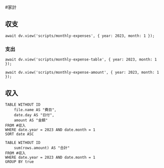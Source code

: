 #家計
## 収支
```dataviewjs
await dv.view('scripts/monthly-expenses', { year: 2023, month: 1 });
```
### 支出
```dataviewjs
await dv.view('scripts/monthly-expense-table', { year: 2023, month: 1 });
```
```dataviewjs
await dv.view('scripts/monthly-expense-amount', { year: 2023, month: 1 });
```
## 収入
```dataview
TABLE WITHOUT ID
    file.name AS "費目",
    date.day AS "日付",
    amount AS "金額"
FROM #収入
WHERE date.year = 2023 AND date.month = 1
SORT date ASC
```
```dataview
TABLE WITHOUT ID
    sum(rows.amount) AS "合計"
FROM #収入
WHERE date.year = 2023 AND date.month = 1
GROUP BY true
```
